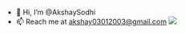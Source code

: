 - 👋 Hi, I’m @AkshaySodhi
- 📫 Reach me at akshay03012003@gmail.com
![](https://komarev.com/ghpvc/?username=yashwardhan-jyani)

<!---
AkshaySodhi/AkshaySodhi is a ✨ special ✨ repository because its `README.md` (this file) appears on your GitHub profile.
You can click the Preview link to take a look at your changes.
--->
